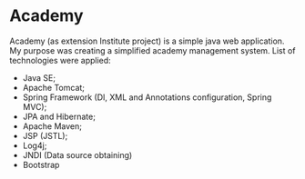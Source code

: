 # Academy
Academy (as extension Institute project) is a simple java web application.
My purpose was creating a simplified academy management system.
List of technologies were applied:
- Java SE;
- Apache Tomcat;
- Spring Framework (DI, XML and Annotations configuration, Spring MVC);
- JPA and Hibernate;
- Apache Maven;
- JSP (JSTL);
- Log4j;
- JNDI (Data source obtaining)
- Bootstrap